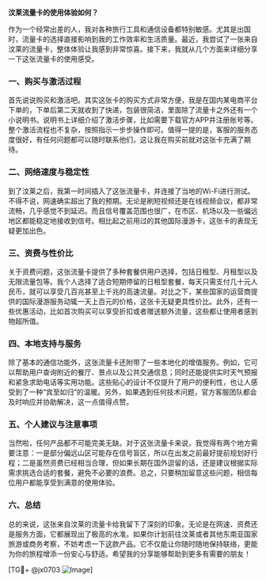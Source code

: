 **汶莱流量卡的使用体验如何？**

作为一个经常出差的人，我对各种旅行工具和通信设备都特别敏感。尤其是出国时，流量卡的选择直接影响到我的工作效率和生活质量。最近，我尝试了一张来自汶莱的流量卡，整体体验让我感到非常惊喜。接下来，我就从几个方面来详细分享一下这张流量卡的使用感受。

### 一、购买与激活过程

首先说说购买和激活吧。其实这张卡的购买方式非常方便，我是在国内某电商平台下单的，下单后第二天就收到了快递，包装很简洁，里面除了流量卡之外还有一个小说明书。说明书上详细介绍了激活步骤，比如需要下载官方APP并注册账号等。整个激活流程也不复杂，按照指示一步步操作即可。值得一提的是，客服的服务态度很好，有任何问题都可以随时联系他们，这让我在购买前就对这张卡充满了期待。

### 二、网络速度与稳定性

到了汶莱之后，我第一时间插入了这张流量卡，并连接了当地的Wi-Fi进行测试。不得不说，网速确实超出了我的预期。无论是刷短视频还是在线视频会议，都非常流畅，几乎感觉不到延迟。而且信号覆盖范围也很广，在市区、机场以及一些偏远地区都能稳定地接收到信号。相比起之前用过的其他国际漫游卡，这张卡的表现无疑更加出色。

### 三、资费与性价比

关于资费问题，这张流量卡提供了多种套餐供用户选择，包括日租型、月租型以及无限流量包等。我个人选择了适合短期停留的日租型套餐，每天只需支付几十元人民币，就可以享受几百兆甚至上千兆的高速流量。对比之下，某些国家的运营商提供的国际漫游服务动辄一天上百元的价格，这张卡无疑更具性价比。此外，还有一些优惠活动，比如首次购买可以享受折扣或者赠送额外流量，这些都让使用者感到物超所值。

### 四、本地支持与服务

除了基本的通信功能外，这张流量卡还附带了一些本地化的增值服务。例如，它可以帮助用户查询附近的餐厅、景点以及公共交通信息；同时还能提供实时天气预报和紧急求助电话等实用功能。这些贴心的设计不仅提升了用户的便利性，也让人感受到了一种“宾至如归”的温暖。另外，如果遇到任何技术问题，官方客服团队都会及时响应并协助解决，这一点值得点赞。

### 五、个人建议与注意事项

当然啦，任何产品都不可能完美无缺。对于这张流量卡来说，我觉得有两个地方需要注意：一是部分偏远山区可能存在信号盲区，所以在出发之前最好提前规划好行程；二是虽然资费已经相当合理，但如果长期在国外逗留的话，还是建议根据实际需求挑选合适的套餐，避免不必要的浪费。总之，只要稍加留意这些问题，相信每位用户都能享受到满意的使用体验。

### 六、总结

总的来说，这张来自汶莱的流量卡给我留下了深刻的印象。无论是在网速、资费还是服务方面，它都展现出了极高的水准。如果你计划前往汶莱或者其他东南亚国家旅游或商务考察，不妨考虑一下这款产品。它不仅能让你随时随地保持联络，更能为你的旅程增添一份安心与舒适。希望我的分享能够帮助到更多有需要的朋友！

[TG💪+ @jx0703 ![Image](https://github.com/user-attachments/assets/dbca1d08-cadb-493c-b0ec-ad6f7a83f270)]